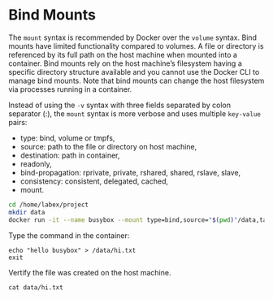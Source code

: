 # Bind Mounts

The `mount` syntax is recommended by Docker over the `volume` syntax. Bind mounts have limited functionality compared to volumes. A file or directory is referenced by its full path on the host machine when mounted into a container. Bind mounts rely on the host machine’s filesystem having a specific directory structure available and you cannot use the Docker CLI to manage bind mounts. Note that bind mounts can change the host filesystem via processes running in a container.

Instead of using the `-v` syntax with three fields separated by colon separator (:), the `mount` syntax is more verbose and uses multiple `key-value` pairs:

- type: bind, volume or tmpfs,
- source: path to the file or directory on host machine,
- destination: path in container,
- readonly,
- bind-propagation: rprivate, private, rshared, shared, rslave, slave,
- consistency: consistent, delegated, cached,
- mount.

```bash
cd /home/labex/project
mkdir data
docker run -it --name busybox --mount type=bind,source="$(pwd)"/data,target=/data busybox sh
```

Type the command in the container:

```
echo "hello busybox" > /data/hi.txt
exit
```

Vertify the file was created on the host machine.

```
cat data/hi.txt
```
